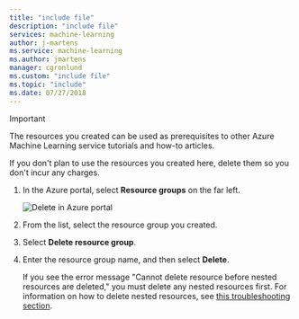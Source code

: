 ```yaml
---
title: "include file"
description: "include file"
services: machine-learning
author: j-martens
ms.service: machine-learning
ms.author: jmartens
manager: cgronlund
ms.custom: "include file"
ms.topic: "include"
ms.date: 07/27/2018
---
```


>[!IMPORTANT]
>The resources you created can be used as prerequisites to other Azure Machine Learning service tutorials and how-to articles. 


If you don't plan to use the resources you created here, delete them so you don't incur any charges.

1. In the Azure portal, select **Resource groups** on the far left.
 
   ![Delete in Azure portal](./media/aml-delete-resource-group/delete-resources.png)

1. From the list, select the resource group you created.

1. Select **Delete resource group**.

1. Enter the resource group name, and then select **Delete**.

   If you see the error message "Cannot delete resource before nested resources are deleted," you must delete any nested resources first. For information on how to delete nested resources, see [this troubleshooting section](../articles/machine-learning/desktop-workbench/known-issues-and-troubleshooting-guide.md#cant-delete-experimentation-account). 
